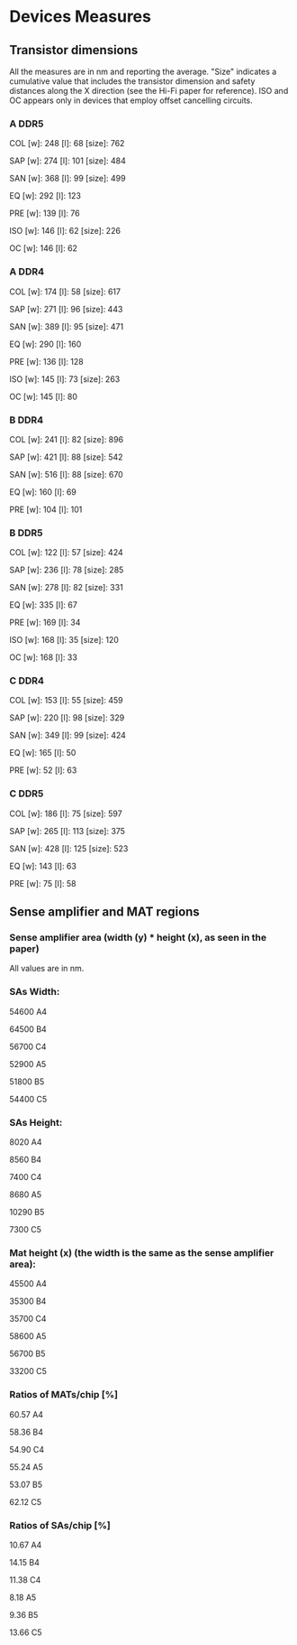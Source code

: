 # Devices Measures

## Transistor dimensions
All the measures are in nm and reporting the average.
"Size" indicates a cumulative value that includes the transistor dimension and safety distances along the X direction (see the Hi-Fi paper for reference).
ISO and OC appears only in devices that employ offset cancelling circuits.


### A DDR5

COL [w]: 248 [l]: 68 [size]: 762

SAP [w]: 274 [l]: 101 [size]: 484

SAN [w]: 368 [l]: 99 [size]: 499

EQ [w]: 292 [l]: 123

PRE [w]: 139 [l]: 76

ISO [w]: 146 [l]: 62 [size]: 226

OC [w]: 146 [l]: 62


### A DDR4

COL [w]: 174 [l]: 58 [size]: 617

SAP [w]: 271 [l]: 96 [size]: 443

SAN [w]: 389 [l]: 95 [size]: 471

EQ [w]: 290 [l]: 160

PRE [w]: 136 [l]: 128

ISO [w]: 145 [l]: 73 [size]: 263

OC [w]: 145 [l]: 80


### B DDR4

COL [w]: 241 [l]: 82 [size]: 896

SAP [w]: 421 [l]: 88 [size]: 542

SAN [w]: 516 [l]: 88 [size]: 670

EQ [w]: 160 [l]: 69

PRE [w]: 104 [l]: 101


### B DDR5

COL [w]: 122 [l]: 57 [size]: 424

SAP [w]: 236 [l]: 78 [size]: 285

SAN [w]: 278 [l]: 82 [size]: 331

EQ [w]: 335 [l]: 67

PRE [w]: 169 [l]: 34

ISO [w]: 168 [l]: 35 [size]: 120

OC [w]: 168 [l]: 33


### C DDR4

COL [w]: 153 [l]: 55 [size]: 459

SAP [w]: 220 [l]: 98 [size]: 329

SAN [w]: 349 [l]: 99 [size]: 424

EQ [w]: 165 [l]: 50

PRE [w]: 52 [l]: 63


### C DDR5

COL [w]: 186 [l]: 75 [size]: 597

SAP [w]: 265 [l]: 113 [size]: 375

SAN [w]: 428 [l]: 125 [size]: 523

EQ [w]: 143 [l]: 63

PRE [w]: 75 [l]: 58



## Sense amplifier and MAT regions

### Sense amplifier area (width (y) * height (x), as seen in the paper)
All values are in nm.

### SAs Width:

54600 A4

64500 B4

56700 C4

52900 A5

51800 B5

54400 C5


### SAs Height:

8020 A4

8560 B4

7400 C4

8680 A5

10290 B5

7300 C5


### Mat height (x) (the width is the same as the sense amplifier area):

45500 A4

35300 B4

35700 C4

58600 A5

56700 B5

33200 C5


### Ratios of MATs/chip [%]

60.57 A4

58.36 B4

54.90 C4

55.24 A5

53.07 B5

62.12 C5

### Ratios of SAs/chip [%]

10.67 A4

14.15 B4

11.38 C4

8.18 A5

9.36 B5

13.66 C5